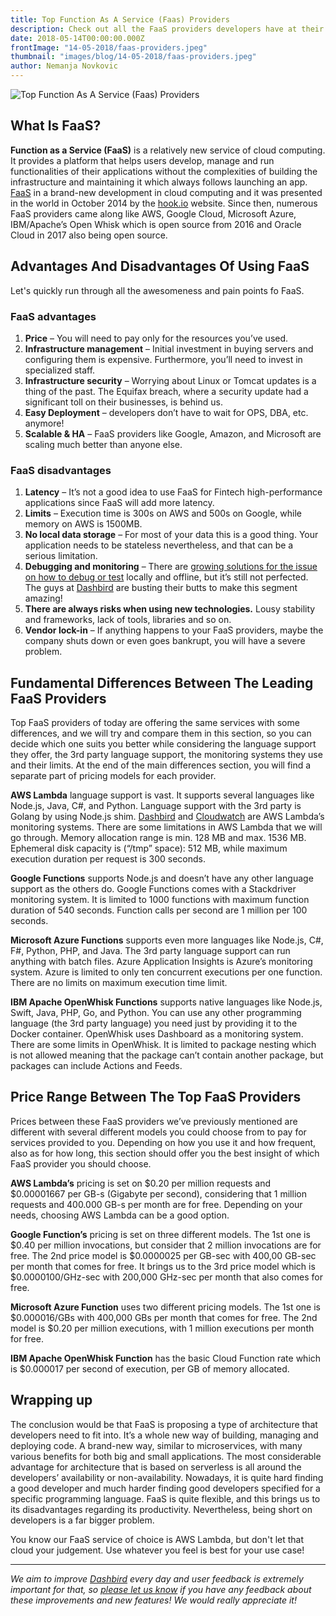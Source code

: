 ```yaml
---
title: Top Function As A Service (Faas) Providers
description: Check out all the FaaS providers developers have at their disposal when going serverless!
date: 2018-05-14T00:00:00.000Z
frontImage: "14-05-2018/faas-providers.jpeg"
thumbnail: "images/blog/14-05-2018/faas-providers.jpeg"
author: Nemanja Novkovic
---
```


![Top Function As A Service (Faas) Providers](/images/blog/14-05-2018/faas-providers.jpeg)

## What Is FaaS?

**Function as a Service (FaaS)** is a relatively new service of cloud computing. It provides a platform that helps users develop, manage and run functionalities of their applications without the complexities of building the infrastructure and maintaining it which always follows launching an app. [FaaS](https://en.wikipedia.org/wiki/Function_as_a_service) in a brand-new development in cloud computing and it was presented in the world in October 2014 by the [hook.io](http://hook.io/) website. Since then, numerous FaaS providers came along like AWS, Google Cloud, Microsoft Azure, IBM/Apache’s Open Whisk which is open source from 2016 and Oracle Cloud in 2017 also being open source.

## Advantages And Disadvantages Of Using FaaS
Let's quickly run through all the awesomeness and pain points fo FaaS.

### FaaS advantages

1. **Price** – You will need to pay only for the resources you’ve used.
2. **Infrastructure management** – Initial investment in buying servers and configuring them is expensive. Furthermore, you’ll need to invest in specialized staff.
3. **Infrastructure security** – Worrying about Linux or Tomcat updates is a thing of the past. The Equifax breach, where a security update had a significant toll on their businesses, is behind us.
4. **Easy Deployment** – developers don’t have to wait for OPS, DBA, etc. anymore!
5. **Scalable & HA** – FaaS providers like Google, Amazon, and Microsoft are scaling much better than anyone else.

### FaaS disadvantages

1. **Latency** – It’s not a good idea to use FaaS for Fintech high-performance applications since FaaS will add more latency.
2. **Limits** – Execution time is 300s on AWS and 500s on Google, while memory on AWS is 1500MB.
3. **No local data storage** – For most of your data this is a good thing. Your application needs to be stateless nevertheless, and that can be a serious limitation.
4. **Debugging and monitoring** – There are [growing solutions for the issue on how to debug or test](/blog/4-tools-build-serverless-architectures/) locally and offline, but it’s still not perfected. The guys at [Dashbird](https://dashbird.io/) are busting their butts to make this segment amazing!
5. **There are always risks when using new technologies.** Lousy stability and frameworks, lack of tools, libraries and so on.
6. **Vendor lock-in** – If anything happens to your FaaS providers, maybe the company shuts down or even goes bankrupt, you will have a severe problem.

## Fundamental Differences Between The Leading FaaS Providers

Top FaaS providers of today are offering the same services with some differences, and we will try and compare them in this section, so you can decide which one suits you better while considering the language support they offer, the 3rd party language support, the monitoring systems they use and their limits. At the end of the main differences section, you will find a separate part of pricing models for each provider.

**AWS Lambda** language support is vast. It supports several languages like Node.js, Java, C#, and Python. Language support with the 3rd party is Golang by using Node.js shim. [Dashbird](https://dashbird.io/) and [Cloudwatch](https://aws.amazon.com/cloudwatch/) are AWS Lambda’s monitoring systems. There are some limitations in AWS Lambda that we will go through. Memory allocation range is min. 128 MB and max. 1536 MB. Ephemeral disk capacity is (“/tmp” space): 512 MB, while maximum execution duration per request is 300 seconds.

**Google Functions** supports Node.js and doesn’t have any other language support as the others do. Google Functions comes with a Stackdriver monitoring system. It is limited to 1000 functions with maximum function duration of 540 seconds. Function calls per second are 1 million per 100 seconds. 

**Microsoft Azure Functions** supports even more languages like Node.js, C#, F#, Python, PHP, and Java. The 3rd party language support can run anything with batch files. Azure Application Insights is Azure’s monitoring system. Azure is limited to only ten concurrent executions per one function. There are no limits on maximum execution time limit.

**IBM Apache OpenWhisk Functions** supports native languages like Node.js, Swift, Java, PHP, Go, and Python. You can use any other programming language (the 3rd party language) you need just by providing it to the Docker container. OpenWhisk uses Dashboard as a monitoring system. There are some limits in OpenWhisk. It is limited to package nesting which is not allowed meaning that the package can’t contain another package, but packages can include Actions and Feeds.

## Price Range Between The Top FaaS Providers

Prices between these FaaS providers we’ve previously mentioned are different with several different models you could choose from to pay for services provided to you. Depending on how you use it and how frequent, also as for how long, this section should offer you the best insight of which FaaS provider you should choose.

**AWS Lambda’s** pricing is set on $0.20 per million requests and $0.00001667 per GB-s (Gigabyte per second), considering that 1 million requests and 400.000 GB-s per month are for free. Depending on your needs, choosing AWS Lambda can be a good option.

**Google Function’s** pricing is set on three different models. The 1st one is $0.40 per million invocations, but consider that 2 million invocations are for free. The 2nd price model is $0.0000025 per GB-sec with 400,00 GB-sec per month that comes for free. It brings us to the 3rd price model which is $0.0000100/GHz-sec with 200,000 GHz-sec per month that also comes for free.

**Microsoft Azure Function** uses two different pricing models. The 1st one is $0.000016/GBs with 400,000 GBs per month that comes for free. The 2nd model is $0.20 per million executions, with 1 million executions per month for free.

**IBM Apache OpenWhisk Function** has the basic Cloud Function rate which is $0.000017 per second of execution, per GB of memory allocated.


## Wrapping up
The conclusion would be that FaaS is proposing a type of architecture that developers need to fit into. It’s a whole new way of building, managing and deploying code. A brand-new way, similar to microservices, with many various benefits for both big and small applications. The most considerable advantage for architecture that is based on serverless is all around the developers’ availability or non-availability. Nowadays, it is quite hard finding a good developer and much harder finding good developers specified for a specific programming language. FaaS is quite flexible, and this brings us to its disadvantages regarding its productivity. Nevertheless, being short on developers is a far bigger problem.

You know our FaaS service of choice is AWS Lambda, but don't let that cloud your judgement. Use whatever you feel is best for your use case!
___

_We aim to improve [Dashbird](https://dashbird.io/) every day and user feedback is extremely important for that, so [please let us know](mailto:support@dashbird.io) if you have any feedback about these improvements and new features! We would really appreciate it!_